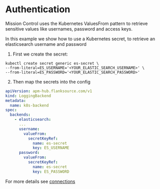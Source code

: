 # Authentication

Mission Control uses the Kubernetes ValuesFrom pattern to retrieve sensitive values like usernames, password and access keys.



In this example we show how to use a Kubernetes secret, to retrieve an elasticsearch username and password



1. First we create the secret:

```console
kubectl create secret generic es-secret \
--from-literal=ES_USERNAME='<YOUR_ELASTIC_SEARCH_USERNAME>' \
--from-literal=ES_PASSWORD='<YOUR_ELASTIC_SEARCH_PASSWORD>'
```



2. Then map the secrets into the config

```yaml title="http-basic-auth-secret.yaml"
apiVersion: apm-hub.flanksource.com/v1
kind: LoggingBackend
metadata:
  name: k8s-backend
spec:
  backends:
    - elasticsearch:
      ...
      username:
        valueFrom:
          secretKeyRef:
            name: es-secret
            key: ES_USERNAME
      password:
        valueFrom:
          secretKeyRef:
            name: es-secret
            key: ES_PASSWORD

```


For more details see [connections](/connections)
